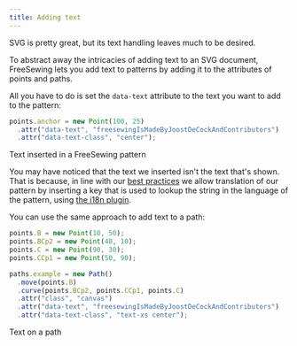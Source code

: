 ```yaml
---
title: Adding text
---
```


SVG is pretty great, but its text handling leaves much to be desired.

To abstract away the intricacies of adding text to an SVG document,
FreeSewing lets you add text to patterns by adding it to the attributes
of points and paths.

All you have to do is set the `data-text` attribute to the text you want to add to the pattern:

```js
points.anchor = new Point(100, 25)
  .attr("data-text", "freesewingIsMadeByJoostDeCockAndContributors")
  .attr("data-text-class", "center");
```

<Example part="point_attr">
Text inserted in a FreeSewing pattern
</Example>

<Note>

You may have noticed that the text we inserted isn't the text that's shown.
That is because, in line with our [best practices](/guides/best-practices) we allow translation of
our pattern by inserting a key that is used to lookup the string in the language
of the pattern, using [the i18n plugin](/reference/plugins/i18n).

</Note>

You can use the same approach to add text to a path:

```js
points.B = new Point(10, 50);
points.BCp2 = new Point(40, 10);
points.C = new Point(90, 30);
points.CCp1 = new Point(50, 90);

paths.example = new Path()
  .move(points.B)
  .curve(points.BCp2, points.CCp1, points.C)
  .attr("class", "canvas")
  .attr("data-text", "freesewingIsMadeByJoostDeCockAndContributors")
  .attr("data-text-class", "text-xs center");
```

<Example part="path_attr">
Text on a path
</Example>

